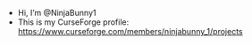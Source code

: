 - Hi, I’m @NinjaBunny1
- This is my CurseForge profile: https://www.curseforge.com/members/ninjabunny_1/projects
